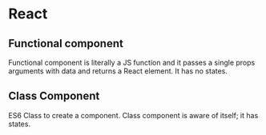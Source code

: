 # React

## Functional component

Functional component is literally a JS function and it passes a single props arguments with data and returns a React element. It has no states.


## Class Component

ES6 Class to create a component. Class component is aware of itself; it has states. 

